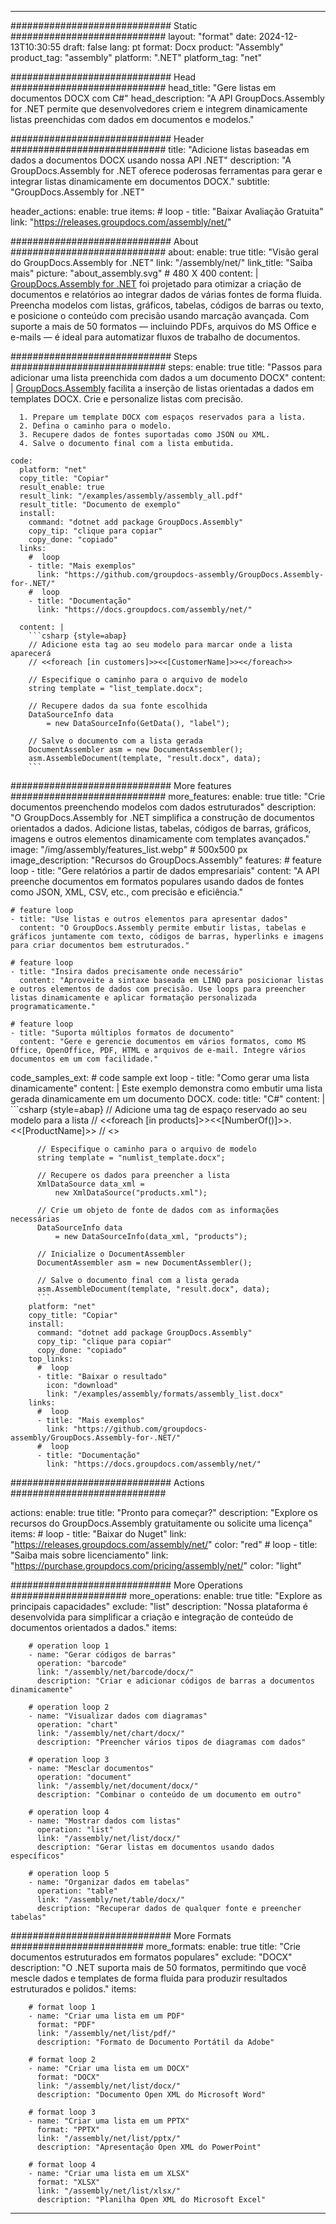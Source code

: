 



---
############################# Static ############################
layout: "format"
date:  2024-12-13T10:30:55
draft: false
lang: pt
format: Docx
product: "Assembly"
product_tag: "assembly"
platform: ".NET"
platform_tag: "net"

############################# Head ############################
head_title: "Gere listas em documentos DOCX com C#"
head_description: "A API GroupDocs.Assembly for .NET permite que desenvolvedores criem e integrem dinamicamente listas preenchidas com dados em documentos e modelos."

############################# Header ############################
title: "Adicione listas baseadas em dados a documentos DOCX usando nossa API .NET" 
description: "A GroupDocs.Assembly for .NET oferece poderosas ferramentas para gerar e integrar listas dinamicamente em documentos DOCX."
subtitle: "GroupDocs.Assembly for .NET" 

header_actions:
  enable: true
  items:
    #  loop
    - title: "Baixar Avaliação Gratuita"
      link: "https://releases.groupdocs.com/assembly/net/"
      
############################# About ############################
about:
    enable: true
    title: "Visão geral do GroupDocs.Assembly for .NET"
    link: "/assembly/net/"
    link_title: "Saiba mais"
    picture: "about_assembly.svg" # 480 X 400
    content: |
       [GroupDocs.Assembly for .NET](/assembly/net/) foi projetado para otimizar a criação de documentos e relatórios ao integrar dados de várias fontes de forma fluida. Preencha modelos com listas, gráficos, tabelas, códigos de barras ou texto, e posicione o conteúdo com precisão usando marcação avançada. Com suporte a mais de 50 formatos — incluindo PDFs, arquivos do MS Office e e-mails — é ideal para automatizar fluxos de trabalho de documentos.

############################# Steps ############################
steps:
    enable: true
    title: "Passos para adicionar uma lista preenchida com dados a um documento DOCX"
    content: |
      [GroupDocs.Assembly](/assembly/net/) facilita a inserção de listas orientadas a dados em templates DOCX. Crie e personalize listas com precisão.
      
      1. Prepare um template DOCX com espaços reservados para a lista.
      2. Defina o caminho para o modelo.
      3. Recupere dados de fontes suportadas como JSON ou XML.
      4. Salve o documento final com a lista embutida.
   
    code:
      platform: "net"
      copy_title: "Copiar"
      result_enable: true
      result_link: "/examples/assembly/assembly_all.pdf"
      result_title: "Documento de exemplo"
      install:
        command: "dotnet add package GroupDocs.Assembly"
        copy_tip: "clique para copiar"
        copy_done: "copiado"
      links:
        #  loop
        - title: "Mais exemplos"
          link: "https://github.com/groupdocs-assembly/GroupDocs.Assembly-for-.NET/"
        #  loop
        - title: "Documentação"
          link: "https://docs.groupdocs.com/assembly/net/"
          
      content: |
        ```csharp {style=abap}
        // Adicione esta tag ao seu modelo para marcar onde a lista aparecerá
        // <<foreach [in customers]>><<[CustomerName]>><</foreach>>

        // Especifique o caminho para o arquivo de modelo
        string template = "list_template.docx";

        // Recupere dados da sua fonte escolhida
        DataSourceInfo data 
            = new DataSourceInfo(GetData(), "label");

        // Salve o documento com a lista gerada
        DocumentAssembler asm = new DocumentAssembler();
        asm.AssembleDocument(template, "result.docx", data);
        ```            

############################# More features ############################
more_features:
  enable: true
  title: "Crie documentos preenchendo modelos com dados estruturados"
  description: "O GroupDocs.Assembly for .NET simplifica a construção de documentos orientados a dados. Adicione listas, tabelas, códigos de barras, gráficos, imagens e outros elementos dinamicamente com templates avançados."
  image: "/img/assembly/features_list.webp" # 500x500 px
  image_description: "Recursos do GroupDocs.Assembly"
  features:
    # feature loop
    - title: "Gere relatórios a partir de dados empresariais"
      content: "A API preenche documentos em formatos populares usando dados de fontes como JSON, XML, CSV, etc., com precisão e eficiência."

    # feature loop
    - title: "Use listas e outros elementos para apresentar dados"
      content: "O GroupDocs.Assembly permite embutir listas, tabelas e gráficos juntamente com texto, códigos de barras, hyperlinks e imagens para criar documentos bem estruturados."

    # feature loop
    - title: "Insira dados precisamente onde necessário"
      content: "Aproveite a sintaxe baseada em LINQ para posicionar listas e outros elementos de dados com precisão. Use loops para preencher listas dinamicamente e aplicar formatação personalizada programaticamente."

    # feature loop
    - title: "Suporta múltiplos formatos de documento"
      content: "Gere e gerencie documentos em vários formatos, como MS Office, OpenOffice, PDF, HTML e arquivos de e-mail. Integre vários documentos em um com facilidade."
      
  code_samples_ext:
    # code sample ext loop
    - title: "Como gerar uma lista dinamicamente"
      content: |
        Este exemplo demonstra como embutir uma lista gerada dinamicamente em um documento DOCX.
      code:
        title: "C#"
        content: |
          ```csharp {style=abap}
          // Adicione uma tag de espaço reservado ao seu modelo para a lista
          // <<foreach [in products]>><<[NumberOf()]>>. <<[ProductName]>>
          // <</foreach>>

          // Especifique o caminho para o arquivo de modelo
          string template = "numlist_template.docx";

          // Recupere os dados para preencher a lista
          XmlDataSource data_xml =
              new XmlDataSource("products.xml");

          // Crie um objeto de fonte de dados com as informações necessárias
          DataSourceInfo data 
              = new DataSourceInfo(data_xml, "products");

          // Inicialize o DocumentAssembler
          DocumentAssembler asm = new DocumentAssembler();

          // Salve o documento final com a lista gerada
          asm.AssembleDocument(template, "result.docx", data);
          ```
        platform: "net"
        copy_title: "Copiar"
        install:
          command: "dotnet add package GroupDocs.Assembly"
          copy_tip: "clique para copiar"
          copy_done: "copiado"
        top_links:
          #  loop
          - title: "Baixar o resultado"
            icon: "download"
            link: "/examples/assembly/formats/assembly_list.docx"
        links:
          #  loop
          - title: "Mais exemplos"
            link: "https://github.com/groupdocs-assembly/GroupDocs.Assembly-for-.NET/"
          #  loop
          - title: "Documentação"
            link: "https://docs.groupdocs.com/assembly/net/"
            

            


############################# Actions ############################

actions:
  enable: true
  title: "Pronto para começar?"
  description: "Explore os recursos do GroupDocs.Assembly gratuitamente ou solicite uma licença"
  items:
    #  loop
    - title: "Baixar do Nuget"
      link: "https://releases.groupdocs.com/assembly/net/"
      color: "red"
        #  loop
    - title: "Saiba mais sobre licenciamento"
      link: "https://purchase.groupdocs.com/pricing/assembly/net/"
      color: "light"


############################# More Operations #####################
more_operations:
    enable: true
    title: "Explore as principais capacidades"
    exclude: "list"
    description: "Nossa plataforma é desenvolvida para simplificar a criação e integração de conteúdo de documentos orientados a dados."
    items: 
          
        # operation loop 1
        - name: "Gerar códigos de barras"
          operation: "barcode"
          link: "/assembly/net/barcode/docx/"
          description: "Criar e adicionar códigos de barras a documentos dinamicamente"

        # operation loop 2
        - name: "Visualizar dados com diagramas"
          operation: "chart"
          link: "/assembly/net/chart/docx/"
          description: "Preencher vários tipos de diagramas com dados"

        # operation loop 3
        - name: "Mesclar documentos"
          operation: "document"
          link: "/assembly/net/document/docx/"
          description: "Combinar o conteúdo de um documento em outro"

        # operation loop 4
        - name: "Mostrar dados com listas"
          operation: "list"
          link: "/assembly/net/list/docx/"
          description: "Gerar listas em documentos usando dados específicos"

        # operation loop 5
        - name: "Organizar dados em tabelas"
          operation: "table"
          link: "/assembly/net/table/docx/"
          description: "Recuperar dados de qualquer fonte e preencher tabelas"
         
          
############################# More Formats ########################
more_formats:
    enable: true
    title: "Crie documentos estruturados em formatos populares"
    exclude: "DOCX"
    description: "O .NET suporta mais de 50 formatos, permitindo que você mescle dados e templates de forma fluida para produzir resultados estruturados e polidos."
    items: 
          
        # format loop 1
        - name: "Criar uma lista em um PDF"
          format: "PDF"
          link: "/assembly/net/list/pdf/"
          description: "Formato de Documento Portátil da Adobe"
          
        # format loop 2
        - name: "Criar uma lista em um DOCX"
          format: "DOCX"
          link: "/assembly/net/list/docx/"
          description: "Documento Open XML do Microsoft Word"
          
        # format loop 3
        - name: "Criar uma lista em um PPTX"
          format: "PPTX"
          link: "/assembly/net/list/pptx/"
          description: "Apresentação Open XML do PowerPoint"
          
        # format loop 4
        - name: "Criar uma lista em um XLSX"
          format: "XLSX"
          link: "/assembly/net/list/xlsx/"
          description: "Planilha Open XML do Microsoft Excel"


          

---